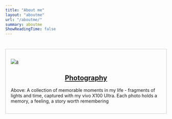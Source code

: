 ```yaml
---
title: "About me"
layout: "aboutme"
url: "/aboutme/"
summary: aboutme
ShowReadingTime: false
---
```

#

<div class="card" style="border: 1px solid #ccc; padding: 1rem; margin-bottom: 1rem;">
  <div class="card-body">
    <p><a href="/aboutme/gallery">
    <img src=/Aboutme/photo_main.jpg alt="a">
    </a></p>
    <p><a href="/aboutme/gallery"><h2 style="text-align: center;">Photography</h2></a></p>
  <p>Above: A collection of memorable moments in my life - fragments of lights and time, captured with my vivo X100 Ultra. Each photo holds a memory, a feeling, a story worth remembering</p>
  </div>
</div>

